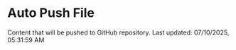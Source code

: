 # Auto Push File

Content that will be pushed to GitHub repository.
Last updated: 07/10/2025, 05:31:59 AM